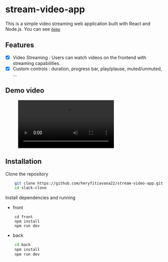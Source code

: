 # stream-video-app

This is a simple video streaming web application built with React and Node.js. You can see [`demo`](https://stream-video-app-hery.vercel.app/)

## Features

- [x] Video Streaming : Users can watch videos on the frontend with streaming capabilities.
- [x] Custom controls : duration, progress bar, play/plause, muted/unmuted, ...

## Demo video

<figure class="video_container">
 <video controls="true" allowfullscreen="true">
 <source src="./demo.mp4" type="video/mp4">
 </video>
</figure>

## Installation

Clone the repository

```bash
    git clone https://github.com/heryfitiavana22/stream-video-app.git
    cd slack-clone
```

Install dependencies and running
- front 
```
    cd front
    npm install 
    npm run dev
```

- back
```bash
    cd back
    npm install 
    npm run dev
```